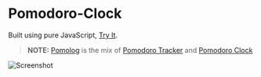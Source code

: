 # Pomodoro-Clock

Built using pure JavaScript, [Try It](https://berkinakkaya.github.io/Pomodoro-Clock/).

> **NOTE:** [Pomolog](pomolog-berkinakkaya.web.app) is the mix of [Pomodoro Tracker][tracker] and [Pomodoro Clock](clock)

![Screenshot](https://berkinakkaya.github.io/Pomodoro-Clock/img/Screenshot.jpg)

[tracker]: https://github.com/BerkinAKKAYA/Pomodoro-Tracker
[clock]: https://github.com/BerkinAKKAYA/Pomodoro-Clock
